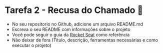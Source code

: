 # Tarefa 2 - Recusa do Chamado 📄

- No seu repositorio no Github, adicione um arquivo README.md
- Escreva o seu README com informações sobre o projeto
- Você pode seguir o guia da [Rocket Seat](https://blog.rocketseat.com.br/como-fazer-um-bom-readme/) como referência
- Não deixar de fora (Título, descrição, ferramentas necessárias e como executar o projeto)